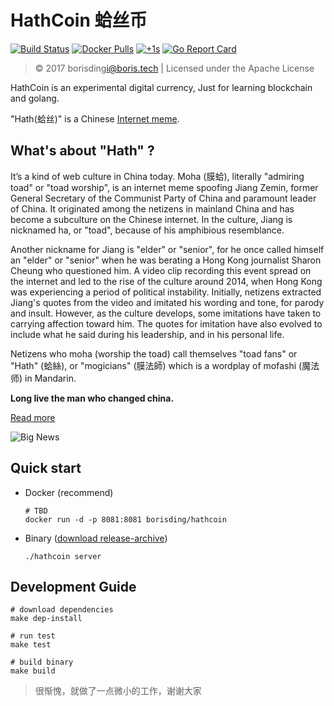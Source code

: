 # HathCoin 蛤丝币

[![Build Status](https://travis-ci.org/borisding1994/hathcoin.svg)](https://travis-ci.org/borisding1994/hathcoin) [![Docker Pulls](https://img.shields.io/docker/pulls/borisding/hathcoin.svg)](https://hub.docker.com/r/borisding/hathcoin/) [![+1s](https://img.shields.io/badge/%CE%98..%CE%98-%2B1s-green.svg)](https://zh.wikipedia.org/wiki/%E8%86%9C%E8%9B%A4%E6%96%87%E5%8C%96) [![Go Report Card](https://goreportcard.com/badge/github.com/borisding1994/hathcoin)](https://goreportcard.com/report/github.com/borisding1994/hathcoin)

>© 2017 borisding<i@boris.tech> | Licensed under the Apache License

HathCoin is an experimental digital currency, Just for learning blockchain and golang.

"Hath(蛤丝)" is a Chinese [Internet meme](https://en.wikipedia.org/wiki/Internet_meme).

## What's about "Hath" ?

It’s a kind of web culture in China today. Moha (膜蛤), literally "admiring toad" or "toad worship", is an internet meme spoofing Jiang Zemin, former General Secretary of the Communist Party of China and paramount leader of China. It originated among the netizens in mainland China and has become a subculture on the Chinese internet. In the culture, Jiang is nicknamed ha, or "toad", because of his amphibious resemblance. 

Another nickname for Jiang is "elder" or "senior", for he once called himself an "elder" or "senior" when he was berating a Hong Kong journalist Sharon Cheung who questioned him. A video clip recording this event spread on the internet and led to the rise of the culture around 2014, when Hong Kong was experiencing a period of political instability. Initially, netizens extracted Jiang's quotes from the video and imitated his wording and tone, for parody and insult. However, as the culture develops, some imitations have taken to carrying affection toward him. The quotes for imitation have also evolved to include what he said during his leadership, and in his personal life.

Netizens who moha (worship the toad) call themselves "toad fans" or "Hath" (蛤絲), or "mogicians" (膜法師) which is a wordplay of mofashi (魔法师) in Mandarin.

**Long live the man who changed china.**

[Read more](https://en.wikipedia.org/wiki/Moha_culture)

![Big News](https://ipfs.io/ipfs/QmbKHv4r5buzSD1GApRrHf6zgQY5eX4mPw7ATiFSxubS16)


## Quick start

* Docker (recommend)
  ```shell
  # TBD
  docker run -d -p 8081:8081 borisding/hathcoin
  ```
* Binary ([download release-archive](https://github.com/borisding1994/hathcoin/releases))
  ```shell
  ./hathcoin server
  ```

## Development Guide

```shell
# download dependencies
make dep-install
 
# run test
make test
 
# build binary
make build
```

> 很惭愧，就做了一点微小的工作，谢谢大家
